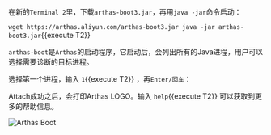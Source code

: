 



在新的`Terminal 2`里，下载`arthas-boot3.jar`，再用`java -jar`命令启动：

`wget https://arthas.aliyun.com/arthas-boot3.jar
java -jar arthas-boot3.jar`{{execute T2}}

`arthas-boot`是`Arthas`的启动程序，它启动后，会列出所有的Java进程，用户可以选择需要诊断的目标进程。

选择第一个进程，输入 `1`{{execute T2}} ，再`Enter/回车`：

Attach成功之后，会打印Arthas LOGO。输入 `help`{{execute T2}} 可以获取到更多的帮助信息。

![Arthas Boot](/arthas/scenarios/common-resources/assets/arthas-boot.png)
